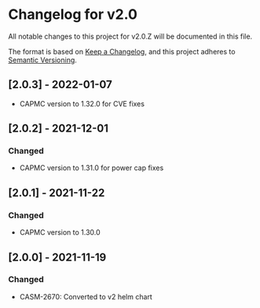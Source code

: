 # Changelog for v2.0

All notable changes to this project for v2.0.Z will be documented in this file.

The format is based on [Keep a Changelog](https://keepachangelog.com/en/1.0.0/),
and this project adheres to [Semantic Versioning](https://semver.org/spec/v2.0.0.html).

## [2.0.3] - 2022-01-07

- CAPMC version to 1.32.0 for CVE fixes

## [2.0.2] - 2021-12-01

### Changed

- CAPMC version to 1.31.0 for power cap fixes

## [2.0.1] - 2021-11-22

### Changed

- CAPMC version to 1.30.0

## [2.0.0] - 2021-11-19

### Changed

- CASM-2670: Converted to v2 helm chart

